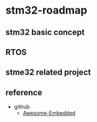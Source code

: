 # stm32-roadmap

## stm32 basic concept

## RTOS

## stme32 related project 


## reference
- github
    - [Awesome-Embedded](https://github.com/nhivp/Awesome-Embedded)

